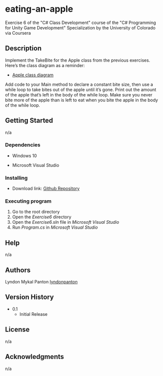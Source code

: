 # eating-an-apple
Exercise 6 of the "C# Class Development" course of the "C# Programming for Unity Game Development" Specialization by the University of Colorado via Coursera

## Description

Implement the TakeBite for the Apple class from the previous exercises. Here’s the class diagram as a reminder:
* [Apple class diagram](./apple_class_diagram.png)

Add code to your Main method to declare a constant bite size, then use a while loop to take bites out of the apple until it’s gone. Print out the amount of the apple that’s left in the body of the while loop. Make sure you never bite more of the apple than is left to eat when you bite the apple in the body of the while loop.

## Getting Started

n/a

### Dependencies

* Windows 10
+ Microsoft Visual Studio

### Installing

* Download link: [Github Repository](https://github.com/lyndonpanton/eating-an-apple)

### Executing program

1. Go to the root directory
2. Open the _Exercise6_ directory
3. Open the _Exercise6.sln_ file in _Microsoft Visual Studio_
4. Run _Program.cs_ in _Microsoft Visual Studio_

## Help

n/a

## Authors

Lyndon Mykal Panton
[lyndonpanton](https://github.com/lyndonpanton/)

## Version History

* 0.1
    * Initial Release

## License

n/a

## Acknowledgments

n/a
